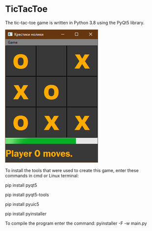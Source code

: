 # TicTacToe
The tic-tac-toe game is written in Python 3.8 using the PyQt5 library.

![TicTacToe](https://github.com/RegisRivijski/TicTacToe/blob/master/screenshot.png?raw=true)

To install the tools that were used to create this game, enter these commands in cmd or Linux terminal:

pip install pyqt5

pip install pyqt5-tools

pip install pyuic5

pip install pyinstaller

To compile the program enter the command:
pyinstaller -F -w main.py
